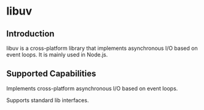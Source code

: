 # libuv



## Introduction



libuv is a cross-platform library that implements asynchronous I/O based on event loops. It is mainly used in Node.js.

## Supported Capabilities



Implements cross-platform asynchronous I/O based on event loops.

Supports standard lib interfaces.

